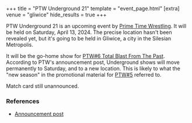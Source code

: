 +++
title = "PTW Underground 21"
template = "event_page.html"
[extra]
venue = "gliwice"
hide_results = true
+++

PTW Underground 21 is an upcoming event by [Prime Time Wrestling](@/o/ptw.md). It will be held on Saturday, April 13, 2024. The precise location hasn't been revealed yet, but it's going to be held in Gliwice, a city in the Silesian Metropolis.

It will be the go-home show for [PTW#6 Total Blast From The Past](@/e/ptw/2024-05-11-ptw-6.md). According to PTW's announcement post, Underground shows will move permanently to Saturday, and to a new location. This is likely to what the "new season" in the promotional material for [PTW#5](@/e/ptw/2024-02-03-ptw-5-gold-rush.md) referred to.

Match card still unannounced.

### References

* [Announcement post](https://www.facebook.com/PrimeTimeWrestlingPL/posts/pfbid02XT8mW3mkkJEtQQm4EkU2Z6f2dBv9RsXGfcKtQNGVFUzqW7NtY2DMxnT1PyxUyXqTl)
